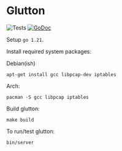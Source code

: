 # Glutton
![Tests](https://github.com/mushorg/glutton/actions/workflows/workflow.yml/badge.svg)
[![GoDoc](https://godoc.org/github.com/mushorg/glutton?status.svg)](https://godoc.org/github.com/mushorg/glutton)

Setup `go 1.21`. 

Install required system packages:

Debian(ish)
```
apt-get install gcc libpcap-dev iptables
```

Arch:
```
pacman -S gcc libpcap iptables
```

Build glutton:
```
make build
```

To run/test glutton:
```
bin/server
```
